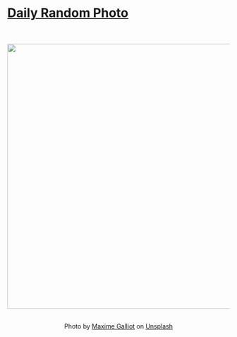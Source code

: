 # [Daily Random Photo](https://www.dailyrandomphoto.com/)

<div align="center">
  <br>
  <br>
  <a href="https://www.dailyrandomphoto.com/p/2023/2023-12-29/"><img src="https://images.unsplash.com/photo-1701209770647-b7e4e25112ee?crop=entropy&cs=tinysrgb&fit=max&fm=jpg&ixid=M3w3NzUwOHwwfDF8cmFuZG9tfHx8fHx8fHx8MTcwMzgwOTQ3Mnw&ixlib=rb-4.0.3&q=80&w=1080" width="600px"></a>
  <br>
  <br>
  <p class="has-text-grey">Photo by <a href="https://unsplash.com/@exylo?utm_source=Daily%20Random%20Photo&amp;utm_medium=referral" target="_blank" rel="noopener noreferrer">Maxime Galliot</a> on <a href="https://unsplash.com/photos/a-tall-building-with-a-clock-on-the-top-of-it-sZrYr83Elcw?utm_source=Daily%20Random%20Photo&amp;utm_medium=referral" target="_blank" rel="noopener noreferrer">Unsplash</a></p>
</div>
